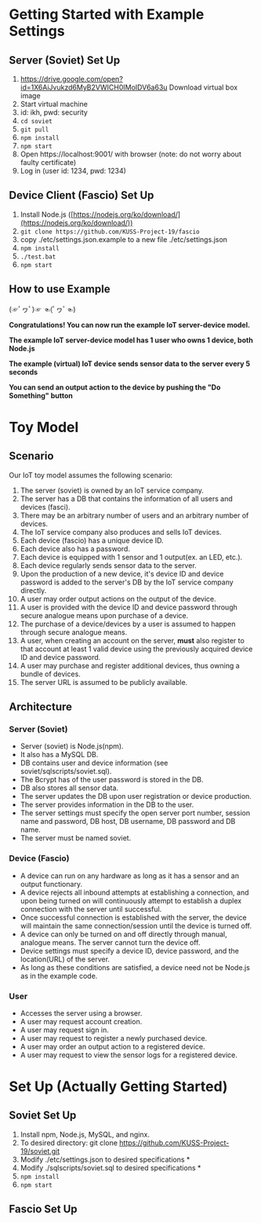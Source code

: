 # Getting Started with Example Settings


## Server (Soviet) Set Up

1) https://drive.google.com/open?id=1X6AiJvukzd6MyB2VWICH0IMoIDV6a63u Download virtual box image
1) Start virtual machine
1) id: ikh, pwd: security
1) `cd soviet`
1) `git pull`
1) `npm install`
1) `npm start`
1) Open https://localhost:9001/ with browser (note: do not worry about faulty certificate)
1) Log in (user id: 1234, pwd: 1234)

## Device Client (Fascio) Set Up

1) Install Node.js ([https://nodejs.org/ko/download/](https://nodejs.org/ko/download/))
1) `git clone https://github.com/KUSS-Project-19/fascio`
1) copy ./etc/settings.json.example to a new file ./etc/settings.json
1) `npm install`
1) `./test.bat`
1) `npm start`

## How to use Example
(☞ﾟヮﾟ)☞ ☜(ﾟヮﾟ☜)

**Congratulations! You can now run the example IoT server-device model.**

**The example IoT server-device model has 1 user who owns 1 device, both Node.js**

**The example (virtual) IoT device sends sensor data to the server every 5 seconds**

**You can send an output action to the device by pushing the "Do Something" button**



# Toy Model

## Scenario

Our IoT toy model assumes the following scenario:

1) The server (soviet) is owned by an IoT service company.
1) The server has a DB that contains the information of all users and devices (fasci).
1) There may be an arbitrary number of users and an arbitrary number of devices.
1) The IoT service company also produces and sells IoT devices.
1) Each device (fascio) has a unique device ID.
1) Each device also has a password.
1) Each device is equipped with 1 sensor and 1 output(ex. an LED, etc.).
1) Each device regularly sends sensor data to the server.
1) Upon the production of a new device, it's device ID and device password is added to the server's DB by the IoT service company directly.
1) A user may order output actions on the output of the device.
1) A user is provided with the device ID and device password through secure analogue means upon purchase of a device.
1) The purchase of a device/devices by a user is assumed to happen through secure analogue means.
1) A user, when creating an account on the server, **must** also register to that account at least 1 valid device using the previously acquired device ID and device password.
1) A user may purchase and register additional devices, thus owning a bundle of devices.
1) The server URL is assumed to be publicly available.

## Architecture

### Server (Soviet)

* Server (soviet) is Node.js(npm).
* It also has a MySQL DB.
* DB contains user and device information (see soviet/sqlscripts/soviet.sql).
* The Bcrypt has of the user password is stored in the DB.
* DB also stores all sensor data.
* The server updates the DB upon user registration or device production.
* The server provides information in the DB to the user.
* The server settings must specify the open server port number, session name and password, DB host, DB username, DB password and DB name.
* The server must be named soviet.

### Device (Fascio)

* A device can run on any hardware as long as it has a sensor and an output functionary.
* A device rejects all inbound attempts at establishing a connection, and upon being turned on will continuously attempt to establish a duplex connection with the server until successful.
* Once successful connection is established with the server, the device will maintain the same connection/session until the device is turned off.
* A device can only be turned on and off directly through manual, analogue means. The server cannot turn the device off.
* Device settings must specify a device ID, device password, and the location(URL) of the server.
* As long as these conditions are satisfied, a device need not be Node.js as in the example code.

### User

* Accesses the server using a browser.
* A user may request account creation.
* A user may request sign in.
* A user may request to register a newly purchased device.
* A user may order an output action to a registered device.
* A user may request to view the sensor logs for a registered device.

# Set Up (Actually Getting Started)

## Soviet Set Up

1) Install npm, Node.js, MySQL, and nginx.
1) To desired directory: git clone https://github.com/KUSS-Project-19/soviet.git
1) Modify ./etc/settings.json to desired specifications
	*
1) Modify ./sqlscripts/soviet.sql to desired specifications
	*
1) `npm install`
1) `npm start`

## Fascio Set Up
